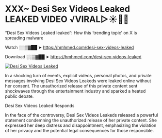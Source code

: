 # XXX~ Desi Sex Videos Leaked LEAKED VIDEO ️√VIRAL▷☀️👄💥

“Desi Sex Videos Leaked leaked”: How this ‘trending topic’ on X is spreading malware

Watch ░░▒▓██ ➤ https://hmhmed.com/desi-sex-videos-leaked

Download ░░▒▓██ ➤ https://hmhmed.com/desi-sex-videos-leaked

[![Desi Sex Videos Leaked](https://i.imgur.com/dJHk4Zq.gif)](https://hmhmed.com/desi-sex-videos-leaked)

In a shocking turn of events, explicit videos, personal photos, and private messages involving Desi Sex Videos Leakeds were leaked online without her consent. The unauthorized release of this private content sent shockwaves through the entertainment industry and sparked a heated public debate.

Desi Sex Videos Leaked Responds

In the face of the controversy, Desi Sex Videos Leakeds released a powerful statement condemning the unauthorized release of her private content. She expressed her deep distress and disappointment, emphasizing the violation of her privacy and the potential legal consequences for those responsible.